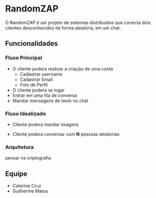 # RandomZAP
O RandomZAP é um projeto de sistemas distribuidos que conecta dois clientes desconhecidos de forma aleatória, em um chat.

## Funcionalidades
### Fluxo Principal
- O cliente podera realizar a criação de uma conta
    * Cadastrar username
    * Cadastrar Email
    * Foto de Perfil
- O cliente podera se logar
- Entrar em uma fila de conversa
- Mandar mensagens de texto no chat

### Fluxo Idealizado
- Cliente podera mandar imagens

- Cliente podera conversar com **N** pessoas aleatorias

### Arquitetura

pensar na criptografia

## Equipe
- Catarine Cruz
- Guilherme Matos 
